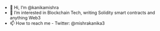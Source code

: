 - 👋 Hi, I’m @kanikamishra
- 👀 I’m interested in Blockchain Tech, writing Solidity smart contracts and anything Web3
- 📫 How to reach me - Twitter: @mishrakanika3

<!---
kanikamishra/kanikamishra is a ✨ special ✨ repository because its `README.md` (this file) appears on your GitHub profile.
You can click the Preview link to take a look at your changes.
--->
